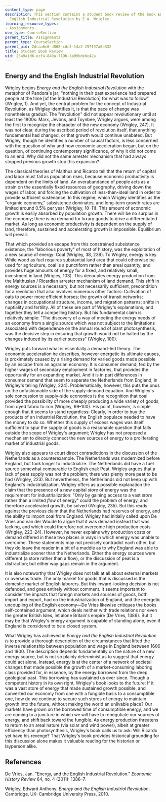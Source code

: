 ```yaml
---
content_type: page
description: This section contains a student book review of the book Energy and the
  English Industrial Revolution by E.A. Wrigley.
learning_resource_types:
- Assignments
ocw_type: CourseSection
parent_title: Assignments
parent_type: CourseSection
parent_uid: 2dcaa6c6-d868-cdc3-14a2-257197a0e332
title: Student Book Review
uid: 2549a1d6-ecf4-840a-719b-3a99bde8c42a
---
```


Energy and the English Industrial Revolution
--------------------------------------------

Wrigley begins _Energy and the English Industrial Revolution_ with the metaphor of Pandora's jar; "nothing in their past experience had prepared people at the time \[of the Industrial Revolution\] for what was to follow" (Wrigley, 1). And yet, the central problem for the concept of Industrial Revolution, as Wrigley identifies it, is that the pace of change was nonetheless gradual. The "revolution" did not appear revolutionary until at least the 1800s: Marx, Jevons, and Toynbee, Wrigley argues, were among the first to recognize the character of the new economy (Wrigley, 247). It was not clear, during the ascribed period of revolution itself, that anything fundamental had changed, or that growth would continue unabated. But Wrigley, though he identifies a number of causal factors, is less concerned with the question of why and how economic acceleration began, but on the question, of continuing contemporary significance, of why it did not come to an end. Why did not the same arrester mechanism that had always stopped previous growth stop this expansion?

The classical theories of Malthus and Ricardo tell that the return of capital and labor must fall as population rises, because economic productivity is dependent on the limits of land. An overabundance of people acts as a strain on the essentially fixed resources of geography, driving down the wages of labor, and forcing the cultivation of less-than-ideal land in order to provide sufficient sustenance. In this regime, which Wrigley identifies as the "organic economy," subsistence dominates, and long-term growth rates are limited around 0.5% per year (Wrigley, 10–11). This amount of economic growth is easily absorbed by population growth. There will be no surplus in the economy; there is no demand for luxury goods to drive a differentiated market. As long as economic productivity is dependent on the supply of land, therefore, sustained and accelerating growth is impossible. Equilibrium will prevail.

That which provided an escape from this constrained subsistence existence, the "laborious poverty" of most of history, was the exploitation of a new source of energy: Coal (Wrigley, 38, 239). To Wrigley, energy is key. While wood as fuel requires substantial land area that could otherwise be used for agriculture, coal is a punctiform rather than areal quantity, and provides huge amounts of energy for a fixed, and relatively small, investment in land (Wrigley, 103). This decouples energy production from the Malthusian / Ricardian arrester mechanism of land demand. This shift in energy sources is a necessary, but not necessarily sufficient, precondition for a revolution that also involves numerous other factors: Cultivation of oats to power more efficient horses; the growth of transit networks; changes in occupational structure, income, and migration patterns; shifts in nuptiality and fertility. All of these are part of Wrigley's explanations, and together they tell a compelling history. But his fundamental claim is relatively simple: "The discovery of a way of meeting the energy needs of an economy from a single source which was not subject to the limitations associated with dependence on the annual round of plant photosynthesis, was the decisive step in ensuring that growth would not be halted by the changes induced by its earlier success" (Wrigley, 100).

Wrigley puts forward what is essentially a demand-led theory. The economic acceleration he describes, however energetic its ultimate causes, is proximately caused by a rising demand for varied goods made possible by an escape from an agrarian economy. It is consumer demand, fed by the higher wages of secondary employment in factories, that provides the opportunity for an expanding market. And it is in part differences in consumer demand that seem to separate the Netherlands from England, in Wrigley's telling (Wrigley, 224). Problematically, however, this puts the onus on the unfashionable side of the supply-demand equation. And Wrigley's sole concession to supply-side economics is the recognition that coal provided the possibility of more cheaply producing a wide variety of goods, from dyed fabric to iron (Wrigley, 99–100). His point, however, is simple enough that it seems to stand regardless: Clearly, in order to buy the products of an Industrial Revolution, the English populace needed to have the money to do so. Whether this supply of excess wages was itself sufficient to spur the supply of goods is a reasonable question that falls outside the scope of Wrigley's argument; Wrigley has not proposed a mechanism to directly connect the new sources of energy to a proliferating market of industrial goods.

Wrigley also appears to court direct contradictions in the discussion of the Netherlands as a counterexample. The Netherlands was modernized before England, but took longer to industrialize. The Netherlands did have a fuel source somewhat comparable to English coal: Peat. Wrigley argues that a lack of peat supply was not the problem; there was plenty more peat to be had (Wrigley, 223). But nevertheless, the Netherlands did not keep up with England's industrialization. Wrigley offers as a possible explanation the claim that the presence of a new capital _store_ of energy was the requirement for industrialization: "Only by gaining access to a vast _store_ rather than a limited _flow_ of energy" could the problem of energy, and therefore accelerated growth, be solved (Wrigley, 235). But this reads against the previous claim that the Netherlands had reserves of energy, and the ability to import coal from England. Wrigley had initially called upon De Vries and van der Woude to argue that it was demand instead that was lacking, and which could therefore not overcome high production costs (Wrigley, 223–24). However, he never explains why production costs or demand differed in these two places in ways in which energy was unable to overcome. These statements may not precisely contradict each other, but they do leave the reader in a bit of a muddle as to why England was able to industrialize sooner than the Netherlands. Either the energy sources were different (a store rather than a flow), or the discussion of peat is a distraction; but either way gaps remain in the argument.

It is also noteworthy that Wrigley does not talk at all about external markets or overseas trade. The only market for goods that is discussed is the domestic market of English laborers. But this inward-looking decision is not defended, and goes entirely without comment. It seems important to consider the impacts that foreign markets and sources of goods, both import and export, had on the industrialization of England, and the energetic uncoupling of the English economy—De Vries likewise critiques the books self-contained argument, which deals neither with trade relations nor even the greater British Isles, let alone Britain's empire (De Vries, 1386). But it may be that Wrigley's energy argument is capable of standing alone, even if England is considered to be a closed system.

What Wrigley has achieved in _Energy and the English Industrial Revolution is_ to provide a thorough description of the circumstances that lifted the inverse relationship between population and wage in England between 1600 and 1800. The description depends fundamentally on the nature of a new energy source, but is not so plainly determinist as to suggest that energy could act alone. Instead, energy is at the center of a network of societal changes that made possible the growth of a market-consuming laboring class provided for, in essence, by the energy borrowed from the deep geological past. This borrowing has sustained us ever since. Though a competent history in its own right, Wrigley's book looks to the future: If it was a vast store of energy that made sustained growth possible, and converted our economy from one with a fungible basis to a consumptible one, how do we continue to secure such stores of energy to maintain growth into the future, without making the world an unlivable place? Our markets have grown on the borrowed time of consumptible energy, and we are coming to a juncture in which we will have to renegotiate our sources of energy, and shift back toward the fungible. As energy production threatens to return to an areal nature (via solar and wind power), albeit at greater efficiency than photosynthesis, Wrigley's book calls us to ask: Will Ricardo yet have his revenge? That Wrigley's book provides historical grounding for this discussion alone makes it valuable reading for the historian or layperson alike.

References
----------

De Vries, Jan. "Energy, and the English Industrial Revolution." _Economic History Review_ 64, no. 4 (2011): 1386–7.

Wrigley, Edward Anthony. _Energy and the English Industrial Revolution_. Cambridge. UK: Cambridge University Press, 2010.